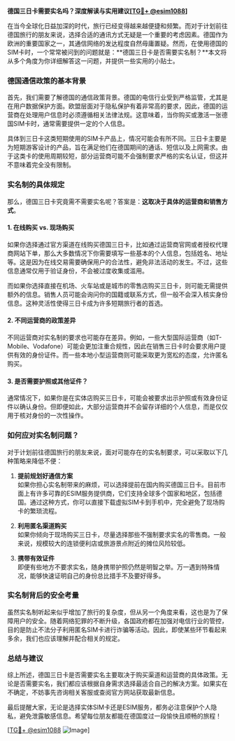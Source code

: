 **德国三日卡需要实名吗？深度解读与实用建议[[TG💪+ @esim1088](https://t.me/s/esim1088)]**

在当今全球化日益加深的时代，旅行已经变得越来越便捷和频繁。而对于计划前往德国旅行的朋友来说，选择合适的通讯方式无疑是一个重要的考虑因素。德国作为欧洲的重要国家之一，其通信网络的发达程度自然毋庸置疑。然而，在使用德国的SIM卡时，一个常常被问到的问题就是：**德国三日卡是否需要实名制？**本文将从多个角度为你详细解答这一问题，并提供一些实用的小贴士。

### 德国通信政策的基本背景

首先，我们需要了解德国的通信政策背景。德国的电信行业受到严格监管，尤其是在用户数据保护方面。欧盟层面对于隐私保护有着非常高的要求，因此，德国的运营商在处理用户信息时必须遵循相关法律法规。这意味着，当你购买或激活一张德国SIM卡时，通常需要提供一定的个人信息。

具体到三日卡这类短期使用的SIM卡产品上，情况可能会有所不同。三日卡主要是为短期游客设计的产品，旨在满足他们在德国期间的通话、短信以及上网需求。由于这类卡的使用周期较短，部分运营商可能不会强制要求严格的实名认证，但这并不意味着完全没有限制。

### 实名制的具体规定

那么，德国三日卡究竟需不需要实名呢？答案是：**这取决于具体的运营商和销售方式**。

#### 1. 在线购买 vs. 现场购买
如果你选择通过官方渠道在线购买德国三日卡，比如通过运营商官网或者授权代理商网站下单，那么大多数情况下你需要填写一些基本的个人信息，包括姓名、地址等。这是因为在线交易需要确保用户的合法性，避免非法活动的发生。不过，这些信息通常仅用于验证身份，不会被过度收集或滥用。

而如果你选择直接在机场、火车站或是城市的零售店购买三日卡，则可能无需提供额外的信息。销售人员可能会询问你的国籍或联系方式，但一般不会深入核实身份信息。这种灵活性使得三日卡成为许多短期旅行者的首选。

#### 2. 不同运营商的政策差异
不同运营商对实名制的要求也可能存在差异。例如，一些大型国际运营商（如T-Mobile、Vodafone）可能会更加注重合规性，因此在销售三日卡时会要求用户提供有效的身份证件。而一些本地小型运营商则可能采取更为宽松的态度，允许匿名购买。

#### 3. 是否需要护照或其他证件？
通常情况下，如果你是在实体店购买三日卡，可能会被要求出示护照或有效身份证件以确认身份。但即便如此，大部分运营商并不会留存详细的个人信息，而是仅仅用于核对身份的一次性操作。

### 如何应对实名制问题？

对于计划前往德国旅行的朋友来说，面对可能存在的实名制要求，可以采取以下几种策略来降低不便：

1. **提前规划好通信方案**  
   如果你担心实名制带来的麻烦，可以选择提前在国内购买德国三日卡。目前市面上有许多可靠的ESIM服务提供商，它们支持全球多个国家和地区，包括德国。通过这种方式，你可以直接下载虚拟SIM卡到手机中，完全避免了现场购卡的繁琐流程。

2. **利用匿名渠道购买**  
   如果你倾向于现场购买三日卡，尽量选择那些不强制要求实名的零售商。一般来说，规模较大的连锁便利店或旅游景点附近的摊位风险较低。

3. **携带有效证件**  
   即便有些地方不要求实名，随身携带护照仍然是明智之举。万一遇到特殊情况，能够快速证明自己的身份总比措手不及要好得多。

### 实名制背后的安全考量

虽然实名制听起来似乎增加了旅行的复杂度，但从另一个角度来看，这也是为了保障用户的安全。随着网络犯罪的不断升级，各国政府都在加强对电信行业的管控，目的是防止不法分子利用匿名SIM卡进行诈骗等活动。因此，即使某些环节看起来多余，我们也应该理解并配合相关的规定。

### 总结与建议

综上所述，德国三日卡是否需要实名主要取决于购买渠道和运营商的具体政策。无论是否需要实名，我们都应该根据自身需求选择最适合自己的解决方案。如果实在不确定，不妨事先咨询相关客服或查阅官方网站获取最新信息。

最后提醒大家，无论是选择实体SIM卡还是ESIM服务，都务必注意保护个人隐私，避免泄露敏感信息。希望每位朋友都能在德国度过一段愉快且顺畅的旅程！

[[TG💪+ @esim1088](https://t.me/s/esim1088) ![Image](https://i.postimg.cc/4NQfJmqS/Snipaste-2025-05-13-00-14-12.png)]